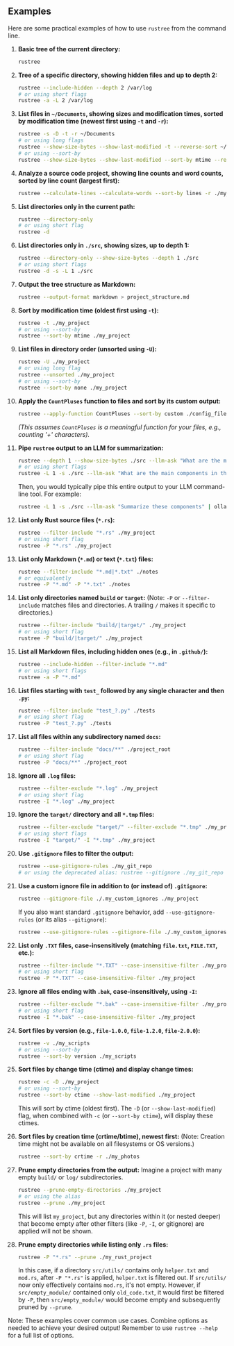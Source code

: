 ## Examples

Here are some practical examples of how to use `rustree` from the command line.

1. **Basic tree of the current directory:**

   ```bash
   rustree
   ```

2. **Tree of a specific directory, showing hidden files and up to depth 2:**

   ```bash
   rustree --include-hidden --depth 2 /var/log
   # or using short flags
   rustree -a -L 2 /var/log
   ```

3. **List files in `~/Documents`, showing sizes and modification times, sorted by modification time (newest first using `-t` and `-r`):**

   ```bash
   rustree -s -D -t -r ~/Documents
   # or using long flags
   rustree --show-size-bytes --show-last-modified -t --reverse-sort ~/Documents
   # or using --sort-by
   rustree --show-size-bytes --show-last-modified --sort-by mtime --reverse-sort ~/Documents
   ```

4. **Analyze a source code project, showing line counts and word counts, sorted by line count (largest first):**

   ```bash
   rustree --calculate-lines --calculate-words --sort-by lines -r ./my_project_src
   ```

5. **List directories only in the current path:**

   ```bash
   rustree --directory-only
   # or using short flag
   rustree -d
   ```

6. **List directories only in `./src`, showing sizes, up to depth 1:**

   ```bash
   rustree --directory-only --show-size-bytes --depth 1 ./src
   # or using short flags
   rustree -d -s -L 1 ./src
   ```

7. **Output the tree structure as Markdown:**

   ```bash
   rustree --output-format markdown > project_structure.md
   ```

8. **Sort by modification time (oldest first using `-t`):**

   ```bash
   rustree -t ./my_project
   # or using --sort-by
   rustree --sort-by mtime ./my_project
   ```

9. **List files in directory order (unsorted using `-U`):**

   ```bash
   rustree -U ./my_project
   # or using long flag
   rustree --unsorted ./my_project
   # or using --sort-by
   rustree --sort-by none ./my_project
   ```

10. **Apply the `CountPluses` function to files and sort by its custom output:**

    ```bash
    rustree --apply-function CountPluses --sort-by custom ./config_files
    ```

    _(This assumes `CountPluses` is a meaningful function for your files, e.g., counting '+' characters)._

11. **Pipe `rustree` output to an LLM for summarization:**

    ```bash
    rustree --depth 1 --show-size-bytes ./src --llm-ask "What are the main components in the src directory based on this tree?"
    # or using short flags
    rustree -L 1 -s ./src --llm-ask "What are the main components in the src directory based on this tree?"
    ```

    Then, you would typically pipe this entire output to your LLM command-line tool. For example:

    ```bash
    rustree -L 1 -s ./src --llm-ask "Summarize these components" | ollama run mistral
    ```

12. **List only Rust source files (`*.rs`):**

    ```bash
    rustree --filter-include "*.rs" ./my_project
    # or using short flag
    rustree -P "*.rs" ./my_project
    ```

13. **List only Markdown (`*.md`) or text (`*.txt`) files:**

    ```bash
    rustree --filter-include "*.md|*.txt" ./notes
    # or equivalently
    rustree -P "*.md" -P "*.txt" ./notes
    ```

14. **List only directories named `build` or `target`:**
    (Note: `-P` or `--filter-include` matches files and directories. A trailing `/` makes it specific to directories.)
    ```bash
    rustree --filter-include "build/|target/" ./my_project
    # or using short flag
    rustree -P "build/|target/" ./my_project
    ```

15. **List all Markdown files, including hidden ones (e.g., in `.github/`):**

    ```bash
    rustree --include-hidden --filter-include "*.md"
    # or using short flags
    rustree -a -P "*.md"
    ```

16. **List files starting with `test_` followed by any single character and then `.py`:**

    ```bash
    rustree --filter-include "test_?.py" ./tests
    # or using short flag
    rustree -P "test_?.py" ./tests
    ```

17. **List all files within any subdirectory named `docs`:**

    ```bash
    rustree --filter-include "docs/**" ./project_root
    # or using short flag
    rustree -P "docs/**" ./project_root
    ```

18. **Ignore all `.log` files:**

    ```bash
    rustree --filter-exclude "*.log" ./my_project
    # or using short flag
    rustree -I "*.log" ./my_project
    ```

19. **Ignore the `target/` directory and all `*.tmp` files:**

    ```bash
    rustree --filter-exclude "target/" --filter-exclude "*.tmp" ./my_project
    # or using short flags
    rustree -I "target/" -I "*.tmp" ./my_project
    ```

20. **Use `.gitignore` files to filter the output:**

    ```bash
    rustree --use-gitignore-rules ./my_git_repo
    # or using the deprecated alias: rustree --gitignore ./my_git_repo
    ```

21. **Use a custom ignore file in addition to (or instead of) `.gitignore`:**

    ```bash
    rustree --gitignore-file ./.my_custom_ignores ./my_project
    ```

    If you also want standard `.gitignore` behavior, add `--use-gitignore-rules` (or its alias `--gitignore`):

    ```bash
    rustree --use-gitignore-rules --gitignore-file ./.my_custom_ignores ./my_project
    ```

22. **List only `.TXT` files, case-insensitively (matching `file.txt`, `FILE.TXT`, etc.):**

    ```bash
    rustree --filter-include "*.TXT" --case-insensitive-filter ./my_project
    # or using short flag
    rustree -P "*.TXT" --case-insensitive-filter ./my_project
    ```

23. **Ignore all files ending with `.bak`, case-insensitively, using `-I`:**

    ```bash
    rustree --filter-exclude "*.bak" --case-insensitive-filter ./my_project
    # or using short flag
    rustree -I "*.bak" --case-insensitive-filter ./my_project
    ```

24. **Sort files by version (e.g., `file-1.0.0`, `file-1.2.0`, `file-2.0.0`):**

    ```bash
    rustree -v ./my_scripts
    # or using --sort-by
    rustree --sort-by version ./my_scripts
    ```

25. **Sort files by change time (ctime) and display change times:**

    ```bash
    rustree -c -D ./my_project
    # or using --sort-by
    rustree --sort-by ctime --show-last-modified ./my_project
    ```
    This will sort by ctime (oldest first). The `-D` (or `--show-last-modified`) flag, when combined with `-c` (or `--sort-by ctime`), will display these ctimes.

26. **Sort files by creation time (crtime/btime), newest first:**
    (Note: Creation time might not be available on all filesystems or OS versions.)
    ```bash
    rustree --sort-by crtime -r ./my_photos
    ```

27. **Prune empty directories from the output:**
    Imagine a project with many empty `build/` or `log/` subdirectories.

    ```bash
    rustree --prune-empty-directories ./my_project
    # or using the alias
    rustree --prune ./my_project
    ```
    This will list `my_project`, but any directories within it (or nested deeper) that become empty after other filters (like `-P`, `-I`, or gitignore) are applied will not be shown.

28. **Prune empty directories while listing only `.rs` files:**

    ```bash
    rustree -P "*.rs" --prune ./my_rust_project
    ```
    In this case, if a directory `src/utils/` contains only `helper.txt` and `mod.rs`, after `-P "*.rs"` is applied, `helper.txt` is filtered out. If `src/utils/` now only effectively contains `mod.rs`, it's not empty. However, if `src/empty_module/` contained only `old_code.txt`, it would first be filtered by `-P`, then `src/empty_module/` would become empty and subsequently pruned by `--prune`.

Note: These examples cover common use cases. Combine options as needed to achieve your desired output! Remember to use `rustree --help` for a full list of options.